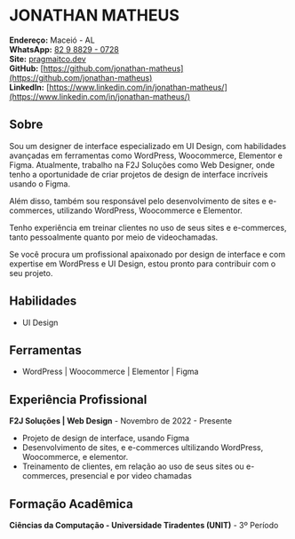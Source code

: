 # JONATHAN MATHEUS
**Endereço:** Maceió - AL<br>
**WhatsApp:** [82 9 8829 - 0728](https://api.whatsapp.com/send/?phone=5582988290728)<br>
**Site:** [pragmaitco.dev](https://pragmatico.dev/)<br>
**GitHub:** [https://github.com/jonathan-matheus](https://github.com/jonathan-matheus)<br> 
**LinkedIn:** [https://www.linkedin.com/in/jonathan-matheus/](https://www.linkedin.com/in/jonathan-matheus/)

## Sobre
Sou um designer de interface especializado em UI Design, com habilidades 
avançadas em ferramentas como WordPress, Woocommerce, Elementor e Figma. 
Atualmente, trabalho na F2J Soluções como Web Designer, onde tenho a 
oportunidade de criar projetos de design de interface incríveis usando o Figma. 

Além disso, também sou responsável pelo desenvolvimento de sites e e-commerces, utilizando WordPress, Woocommerce e Elementor. 

Tenho experiência em treinar clientes no uso de seus sites e e-commerces, tanto pessoalmente quanto por meio de videochamadas. 

Se você procura um profissional apaixonado por design de interface e com 
expertise em WordPress e UI Design, estou pronto para contribuir com o seu 
projeto.

## Habilidades
- UI Design

## Ferramentas
- WordPress | Woocommerce | Elementor | Figma

## Experiência Profissional
**F2J Soluções | Web Design** - Novembro de 2022 - Presente
- Projeto de design de interface, usando Figma
- Desenvolvimento de sites, e e-commerces ultilizando WordPress, Woocommerce, e elementor.
- Treinamento de clientes, em relação ao uso de seus sites ou e-commerces, 
presencial e por video chamadas

## Formação Acadêmica
**Ciências da Computação - Universidade Tiradentes (UNIT)** - 3º Período
